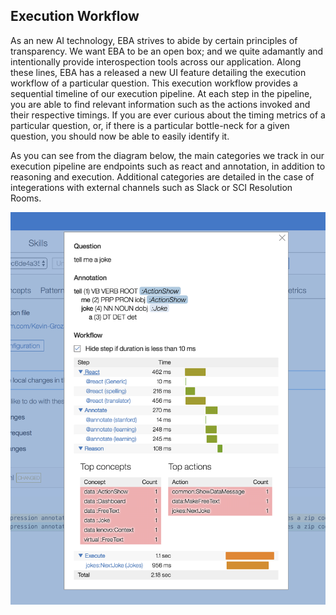 ## Execution Workflow

As an new AI technology, EBA strives to abide by certain principles of transparency. We want EBA to be an open box; and we quite adamantly and intentionally provide interospection tools across our application. Along these lines, EBA has a released a new UI feature detailing the execution workflow of a particular question. This execution workflow provides a sequential timeline of our execution pipeline. At each step in the pipeline, you are able to find relevant information such as the actions invoked and their respective timings. If you are ever curious about the timing metrics of a particular question, or, if there is a particular bottle-neck for a given question, you should now be able to easily identify it.

As you can see from the diagram below, the main categories we track in our execution pipeline are endpoints such as react and annotation, in addition to reasoning and execution. Additional categories are detailed in the case of integerations with external channels such as Slack or SCI Resolution Rooms.

[![Question details](../execution-workflow.png "Question details")](../execution-workflow.png)
